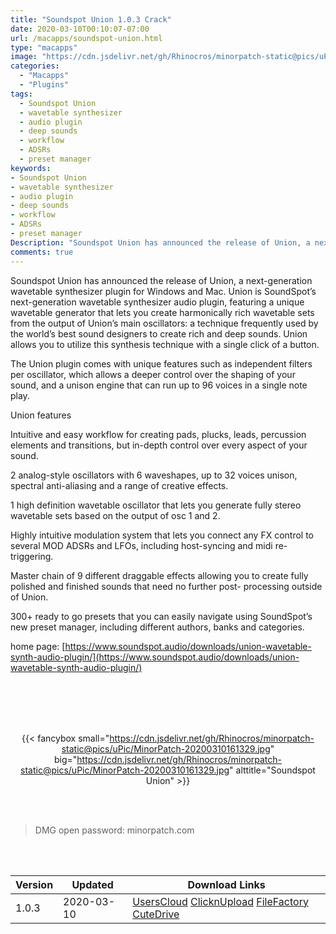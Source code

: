 ```yaml
---
title: "Soundspot Union 1.0.3 Crack"
date: 2020-03-10T00:10:07-07:00
url: /macapps/soundspot-union.html
type: "macapps"
image: "https://cdn.jsdelivr.net/gh/Rhinocros/minorpatch-static@pics/uPic/Soundspot%20Union.png"
categories:
  - "Macapps"
  - "Plugins"
tags:
  - Soundspot Union
  - wavetable synthesizer
  - audio plugin
  - deep sounds
  - workflow
  - ADSRs
  - preset manager
keywords:
- Soundspot Union
- wavetable synthesizer
- audio plugin
- deep sounds
- workflow
- ADSRs
- preset manager
Description: "Soundspot Union has announced the release of Union, a next-generation wavetable synthesizer plugin for Windows and Mac"
comments: true
---
```


Soundspot Union has announced the release of Union, a next-generation wavetable synthesizer plugin for Windows and Mac.
Union is SoundSpot’s next-generation wavetable synthesizer audio plugin, featuring a unique wavetable generator that lets you create harmonically rich wavetable sets from the output of Union’s main oscillators: a technique frequently used by the world’s best sound designers to create rich and deep sounds. Union allows you to utilize this synthesis technique with a single click of a button.

The Union plugin comes with unique features such as independent filters per oscillator, which allows a deeper control over the shaping of your sound, and a unison engine that can run up to 96 voices in a single note play.

Union features

Intuitive and easy workflow for creating pads, plucks, leads, percussion elements and transitions, but in-depth control over every aspect
of your sound.

2 analog-style oscillators with 6 waveshapes, up to 32 voices unison, spectral anti-aliasing and a range of creative effects.

1 high definition wavetable oscillator that lets you generate fully stereo wavetable sets based on the output of osc 1 and 2.

Highly intuitive modulation system that lets you connect any FX control to several MOD ADSRs and LFOs, including host-syncing and midi re-
triggering.

Master chain of 9 different draggable effects allowing you to create fully polished and finished sounds that need no further post-
processing outside of Union.

300+ ready to go presets that you can easily navigate using SoundSpot’s new preset manager, including different authors, banks and
categories.

home page: [https://www.soundspot.audio/downloads/union-wavetable-synth-audio-plugin/](https://www.soundspot.audio/downloads/union-wavetable-synth-audio-plugin/)

<br/>
<br/>
<script async src="https://pagead2.googlesyndication.com/pagead/js/adsbygoogle.js"></script>
<ins class="adsbygoogle"
     style="display:block; text-align:center;"
     data-ad-layout="in-article"
     data-ad-format="fluid"
     data-ad-client="ca-pub-8746275014476192"
     data-ad-slot="5144997159"></ins>
<script>
     (adsbygoogle = window.adsbygoogle || []).push({});
</script>
<br/>
<br/>


<center>

{{< fancybox small="https://cdn.jsdelivr.net/gh/Rhinocros/minorpatch-static@pics/uPic/MinorPatch-20200310161329.jpg" big="https://cdn.jsdelivr.net/gh/Rhinocros/minorpatch-static@pics/uPic/MinorPatch-20200310161329.jpg" alttitle="Soundspot Union" >}}

</center>

<br/>
<br/>


> DMG open password: minorpatch.com

<br/>

<br/>
<div id="history_version" class="history_version">

| Version | Updated | Download Links |
| ---- | ---- | ---- |
| 1.0.3 | 2020-03-10 | [UsersCloud](https://ouo.io/ONlqqW)   [ClicknUpload](https://ouo.io/dqcrqA)   [FileFactory](https://ouo.io/gdTcyx2)   [CuteDrive](https://ouo.io/BVy4CV) |

</div>
